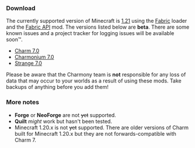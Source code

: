 ### Download

The currently supported version of Minecraft is [1.21](https://minecraft.wiki/w/Java_Edition_1.21) using the [Fabric](https://fabricmc.net/) loader and the [Fabric API](https://modrinth.com/mod/fabric-api/) mod. The versions listed below are **beta**. There are some known issues and a project tracker for logging issues will be available soon&trade;.

- [Charm 7.0](https://charmony.work/files/charm-fabric-CHARM_VERSION.jar)
- [Charmonium 7.0](https://charmony.work/files/charmonium-fabric-CHARMONIUM_VERSION.jar)
- [Strange 7.0](https://charmony.work/files/strange-fabric-STRANGE_VERSION.jar)

Please be aware that the Charmony team is **not** responsible for any loss of data that may occur to your worlds as a result of using these mods. Take backups of anything before you add them!

### More notes

- **Forge** or **NeoForge** are not ~~yet~~ supported.
- **Quilt** *might* work but hasn't been tested.
- Minecraft 1.20.x is not ~~yet~~ supported. There are older versions of Charm built for Minecraft 1.20.x but they are not forwards-compatible with Charm 7.

